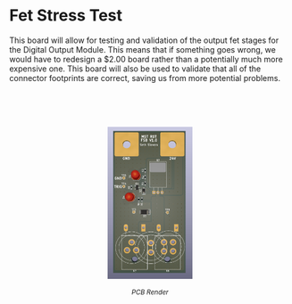 # Fet Stress Test
This board will allow for testing and validation of the output fet stages for the Digital Output Module. This means that if something goes wrong, we would have to redesign a $2.00 board rather than a potentially much more expensive one. This board will also be used to validate that all of the connector footprints are correct, saving us from more potential problems. 

<br>
<br>
<br>

<p align="center">
    <img src="pcb.png" width="30%" alt="Image of PCB Board">
</p>

<p align="center"><sup><em>PCB Render</em></sup></p>